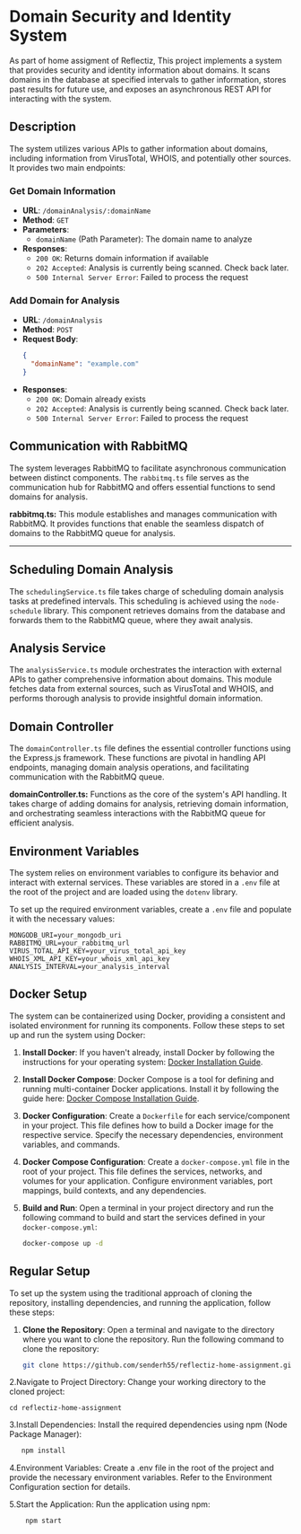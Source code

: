 # Domain Security and Identity System

As part of home assigment of Reflectiz, This project implements a system that provides security and identity information about domains. It scans domains in the database at specified intervals to gather information, stores past results for future use, and exposes an asynchronous REST API for interacting with the system.

## Description

The system utilizes various APIs to gather information about domains, including information from VirusTotal, WHOIS, and potentially other sources. It provides two main endpoints:

### Get Domain Information

- **URL**: `/domainAnalysis/:domainName`
- **Method**: `GET`
- **Parameters**:
  - `domainName` (Path Parameter): The domain name to analyze
- **Responses**:
  - `200 OK`: Returns domain information if available
  - `202 Accepted`: Analysis is currently being scanned. Check back later.
  - `500 Internal Server Error`: Failed to process the request

### Add Domain for Analysis

- **URL**: `/domainAnalysis`
- **Method**: `POST`
- **Request Body**:
  ```json
  {
    "domainName": "example.com"
  }
  ```
- **Responses**:
  - `200 OK`: Domain already exists
  - `202 Accepted`: Analysis is currently being scanned. Check back later.
  - `500 Internal Server Error`: Failed to process the request

## Communication with RabbitMQ

The system leverages RabbitMQ to facilitate asynchronous communication between distinct components. The `rabbitmq.ts` file serves as the communication hub for RabbitMQ and offers essential functions to send domains for analysis.

**rabbitmq.ts:** This module establishes and manages communication with RabbitMQ. It provides functions that enable the seamless dispatch of domains to the RabbitMQ queue for analysis.

---

## Scheduling Domain Analysis

The `schedulingService.ts` file takes charge of scheduling domain analysis tasks at predefined intervals. This scheduling is achieved using the `node-schedule` library. This component retrieves domains from the database and forwards them to the RabbitMQ queue, where they await analysis.

## Analysis Service

The `analysisService.ts` module orchestrates the interaction with external APIs to gather comprehensive information about domains. This module fetches data from external sources, such as VirusTotal and WHOIS, and performs thorough analysis to provide insightful domain information.

## Domain Controller

The `domainController.ts` file defines the essential controller functions using the Express.js framework. These functions are pivotal in handling API endpoints, managing domain analysis operations, and facilitating communication with the RabbitMQ queue.

**domainController.ts:** Functions as the core of the system's API handling. It takes charge of adding domains for analysis, retrieving domain information, and orchestrating seamless interactions with the RabbitMQ queue for efficient analysis.

## Environment Variables

The system relies on environment variables to configure its behavior and interact with external services. These variables are stored in a `.env` file at the root of the project and are loaded using the `dotenv` library.

To set up the required environment variables, create a `.env` file and populate it with the necessary values:

```plaintext
MONGODB_URI=your_mongodb_uri
RABBITMQ_URL=your_rabbitmq_url
VIRUS_TOTAL_API_KEY=your_virus_total_api_key
WHOIS_XML_API_KEY=your_whois_xml_api_key
ANALYSIS_INTERVAL=your_analysis_interval
```

## Docker Setup

The system can be containerized using Docker, providing a consistent and isolated environment for running its components. Follow these steps to set up and run the system using Docker:

1. **Install Docker**: If you haven't already, install Docker by following the instructions for your operating system: [Docker Installation Guide](https://docs.docker.com/get-docker/).

2. **Install Docker Compose**: Docker Compose is a tool for defining and running multi-container Docker applications. Install it by following the guide here: [Docker Compose Installation Guide](https://docs.docker.com/compose/install/).

3. **Docker Configuration**: Create a `Dockerfile` for each service/component in your project. This file defines how to build a Docker image for the respective service. Specify the necessary dependencies, environment variables, and commands.

4. **Docker Compose Configuration**: Create a `docker-compose.yml` file in the root of your project. This file defines the services, networks, and volumes for your application. Configure environment variables, port mappings, build contexts, and any dependencies.

5. **Build and Run**: Open a terminal in your project directory and run the following command to build and start the services defined in your `docker-compose.yml`:

   ```bash
   docker-compose up -d
   ```

## Regular Setup

To set up the system using the traditional approach of cloning the repository, installing dependencies, and running the application, follow these steps:

1. **Clone the Repository**: Open a terminal and navigate to the directory where you want to clone the repository. Run the following command to clone the repository:

   ```bash
   git clone https://github.com/senderh55/reflectiz-home-assignment.git
   ```

2.Navigate to Project Directory: Change your working directory to the cloned project:

`cd reflectiz-home-assignment`

3.Install Dependencies: Install the required dependencies using npm (Node Package Manager):

```bash
   npm install
```

4.Environment Variables: Create a .env file in the root of the project and provide the necessary environment variables. Refer to the Environment Configuration section for details.

5.Start the Application: Run the application using npm:

```bash
    npm start
```
